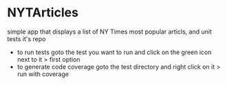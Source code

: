 # NYTArticles
simple app that displays a list of NY Times most popular articls, and unit tests it's repo

- to run tests goto the test you want to run and click on the green icon next to it > first option 
- to generate code coverage goto the test directory and right click on it > run with coverage
